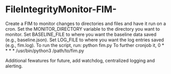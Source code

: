 # FileIntegrityMonitor-FIM-
Create a FIM to monitor changes to directories and files and have it run on a cron.
Set the MONITOR_DIRECTORY variable to the directory you want to monitor.
Set BASELINE_FILE to where you want the baseline data saved (e.g., baseline.json).
Set LOG_FILE to where you want the log entries saved (e.g., fim.log).
To run the script, run: python fim.py
To further cronjob it, 0 * * * * /usr/bin/python3 /path/to/fim.py

Additional fewatures for future, add watchdog, centralized logging and alerting.

